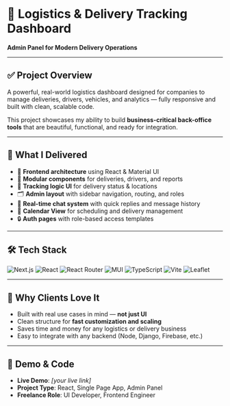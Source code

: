 # 🚚 Logistics & Delivery Tracking Dashboard  
**Admin Panel for Modern Delivery Operations**

---

## ✅ Project Overview

A powerful, real-world logistics dashboard designed for companies to manage deliveries, drivers, vehicles, and analytics — fully responsive and built with clean, scalable code.

This project showcases my ability to build **business-critical back-office tools** that are beautiful, functional, and ready for integration.

---

## 💼 What I Delivered

- 🧱 **Frontend architecture** using React & Material UI  
- 🔄 **Modular components** for deliveries, drivers, and reports  
- 📍 **Tracking logic UI** for delivery status & locations  
- 🗂️ **Admin layout** with sidebar navigation, routing, and roles  
- 💬 **Real-time chat system** with quick replies and message history
- 📅 **Calendar View** for scheduling and delivery management
- 🔒 **Auth pages** with role-based access templates  

---

## 🛠 Tech Stack

![Next.js](https://img.shields.io/badge/Next.js-000000?style=for-the-badge&logo=nextdotjs&logoColor=white)
![React](https://img.shields.io/badge/React-20232A?style=for-the-badge&logo=react&logoColor=61DAFB)
![React Router](https://img.shields.io/badge/ReactRouter-CA4245?style=for-the-badge&logo=react-router&logoColor=white)
![MUI](https://img.shields.io/badge/MUI-007FFF?style=for-the-badge&logo=mui&logoColor=white)
![TypeScript](https://img.shields.io/badge/TypeScript-007ACC?style=for-the-badge&logo=typescript&logoColor=white)
![Vite](https://img.shields.io/badge/Vite-646CFF?style=for-the-badge&logo=vite&logoColor=white)
![Leaflet](https://img.shields.io/badge/Leaflet-3E8E41?style=for-the-badge&logo=leaflet&logoColor=white)

---

## 🌟 Why Clients Love It

- Built with real use cases in mind — **not just UI**  
- Clean structure for **fast customization and scaling**  
- Saves time and money for any logistics or delivery business  
- Easy to integrate with any backend (Node, Django, Firebase, etc.)  

---

## 🔗 Demo & Code

- **Live Demo**: _[your live link]_  
- **Project Type**: React, Single Page App, Admin Panel  
- **Freelance Role**: UI Developer, Frontend Engineer

